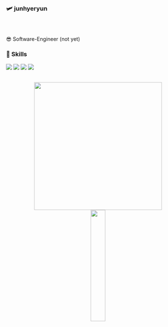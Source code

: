 ### :small_airplane: junhyeryun

### <br>
😎 Software-Engineer (not yet)<br>

### 🚀 Skills
<img src="https://img.shields.io/badge/Java-007396?style=flat-square&logo=Java&logoColor=white&link=https://github.com/nutbrown"> <img src="https://img.shields.io/badge/JavaScript-F7DF1E?style=flat-square&logo=JavaScript&logoColor=white&link=https://github.com/nutbrown"> <img src="https://img.shields.io/badge/Spring-6DB33F?style=flat-square&logo=Spring&logoColor=white&link=https://github.com/nutbrown"> <img src="https://img.shields.io/badge/OracleDB-F80000?style=flat-square&logo=Oracle&logoColor=white&link=https://github.com/nutbrown">                                 
<br>

<div align="center">
  <img style="width: 350px;" src="https://github-readme-stats.vercel.app/api?username=nutbrown&show_icons=true&theme=radical">
  <br>
  <img src="https://github-readme-stats.vercel.app/api/top-langs/?username=nutbrown" width="28%">
</div>

